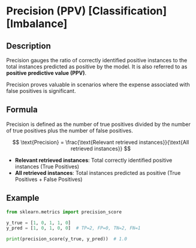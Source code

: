 # Precision (PPV) [Classification] [Imbalance]

## Description

Precision gauges the ratio of correctly identified positive instances to the total instances predicted as positive by the model.
It is also referred to as **positive predictive value (PPV)**.

Precision proves valuable in scenarios where the expense associated with false positives is significant.

## Formula

Precision is defined as the number of true positives divided by the number of true positives plus the number of false positives.

$$
\text{Precision} = \frac{\text{Relevant retrieved instances}}{\text{All retrieved instances}}
$$

- **Relevant retrieved instances**: Total correctly identified positive instances (True Positives)
- **All retrieved instances**: Total instances predicted as positive (True Positives + False Positives)

## Example

```python
from sklearn.metrics import precision_score

y_true = [1, 0, 1, 1, 0]
y_pred = [1, 0, 1, 0, 0]  # TP=2, FP=0, TN=2, FN=1

print(precision_score(y_true, y_pred))  # 1.0
```
